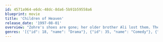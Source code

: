 ```yaml
---
id: 4571a964-e6dc-48dc-8da6-5b91b59558a6
blueprint: movie
title: 'Children of Heaven'
release_date: '1997-08-01'
overview: "Zohre's shoes are gone; her older brother Ali lost them. They are poor, there are no shoes for Zohre until they come up with an idea: they will share one pair of shoes, Ali's. School awaits..."
genres: '[{"id": 18, "name": "Drama"}, {"id": 35, "name": "Comedy"}, {"id": 10751, "name": "Family"}]'
---
```

